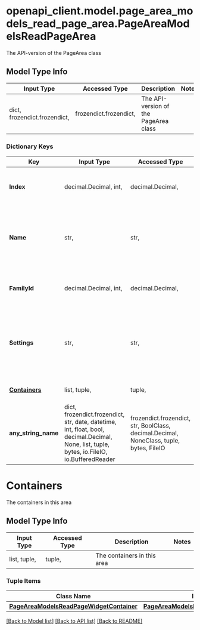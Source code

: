 # openapi_client.model.page_area_models_read_page_area.PageAreaModelsReadPageArea

The API-version of the PageArea class

## Model Type Info
Input Type | Accessed Type | Description | Notes
------------ | ------------- | ------------- | -------------
dict, frozendict.frozendict,  | frozendict.frozendict,  | The API-version of the PageArea class | 

### Dictionary Keys
Key | Input Type | Accessed Type | Description | Notes
------------ | ------------- | ------------- | ------------- | -------------
**Index** | decimal.Decimal, int,  | decimal.Decimal,  | The primary id of this page are family collection | [optional] value must be a 32 bit integer
**Name** | str,  | str,  | A descriptive, user-defined name for this page area family collection | [optional] 
**FamilyId** | decimal.Decimal, int,  | decimal.Decimal,  | The family this area belongs to. | [optional] value must be a 32 bit integer
**Settings** | str,  | str,  | The settings that determine how containers can be added to this area. | [optional] 
**[Containers](#Containers)** | list, tuple,  | tuple,  | The containers in this area | [optional] 
**any_string_name** | dict, frozendict.frozendict, str, date, datetime, int, float, bool, decimal.Decimal, None, list, tuple, bytes, io.FileIO, io.BufferedReader | frozendict.frozendict, str, BoolClass, decimal.Decimal, NoneClass, tuple, bytes, FileIO | any string name can be used but the value must be the correct type | [optional]

# Containers

The containers in this area

## Model Type Info
Input Type | Accessed Type | Description | Notes
------------ | ------------- | ------------- | -------------
list, tuple,  | tuple,  | The containers in this area | 

### Tuple Items
Class Name | Input Type | Accessed Type | Description | Notes
------------- | ------------- | ------------- | ------------- | -------------
[**PageAreaModelsReadPageWidgetContainer**](PageAreaModelsReadPageWidgetContainer.md) | [**PageAreaModelsReadPageWidgetContainer**](PageAreaModelsReadPageWidgetContainer.md) | [**PageAreaModelsReadPageWidgetContainer**](PageAreaModelsReadPageWidgetContainer.md) |  | 

[[Back to Model list]](../../README.md#documentation-for-models) [[Back to API list]](../../README.md#documentation-for-api-endpoints) [[Back to README]](../../README.md)

